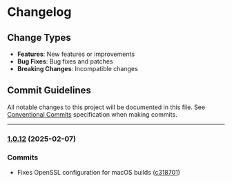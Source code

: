# Changelog

## Change Types

- **Features**: New features or improvements
- **Bug Fixes**: Bug fixes and patches
- **Breaking Changes**: Incompatible changes

## Commit Guidelines

All notable changes to this project will be documented in this file. See [Conventional Commits](https://www.conventionalcommits.org/) specification when making commits.

---
### [1.0.12](https://github.com/sichang824/RustyTag/compare/1.0.11...1.0.12) (2025-02-07)

### Commits

* Fixes OpenSSL configuration for macOS builds ([c318701](https://github.com/sichang824/RustyTag/commit/c3187017002b807a771e234e7ed1892450a43614))

